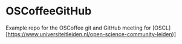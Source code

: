 # OSCoffeeGitHub

Example repo for the OSCoffee git and GitHub meeting for [OSCL] [https://www.universiteitleiden.nl/open-science-community-leiden)]


